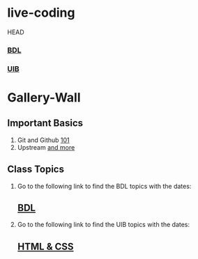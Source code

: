 # live-coding

 HEAD
### [BDL](https://github.com/FbW-WD21-E11/live-coding/blob/main/BDL.md)
### [UIB](https://github.com/FbW-WD21-E11/live-coding/blob/main/UIB.md)

# Gallery-Wall

## Important Basics 

1. Git and Github
   [101](./dec/??.md)
1. Upstream
   [and more](./dec/??.md)


## Class Topics

1. Go to the following link to find the BDL topics with the dates:  
   ## [BDL](BDL.md)



2. Go to the following link to find the UIB topics with the dates:   
   ## [HTML & CSS](UIB.md)




